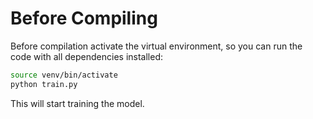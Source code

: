 # Before Compiling

Before compilation activate the virtual environment, so you can run the code with all dependencies installed:

```bash
source venv/bin/activate
python train.py
```

This will start training the model.
